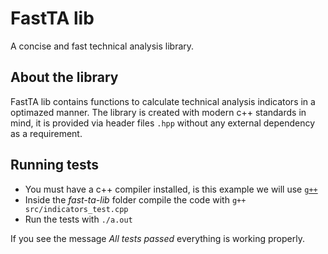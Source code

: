 # FastTA lib
A concise and fast technical analysis library.

## About the library
FastTA lib contains functions to calculate technical analysis indicators in a optimazed manner. The library is created with modern c++ standards in mind, it is provided via header files `.hpp` without any external dependency as a requirement.

## Running tests
+ You must have a c++ compiler installed, is this example we will use [`g++`](https://www.geeksforgeeks.org/compiling-with-g-plus-plus/)
+ Inside the *fast-ta-lib* folder compile the code with `g++ src/indicators_test.cpp`
+ Run the tests with `./a.out`

If you see the message *All tests passed* everything is working properly.
